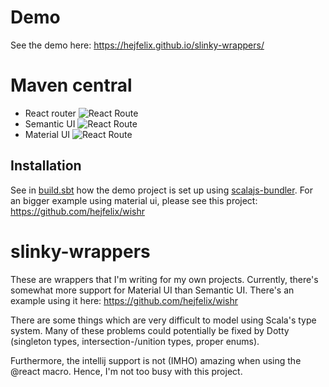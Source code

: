 # Demo

See the demo here: https://hejfelix.github.io/slinky-wrappers/

# Maven central
* React router ![React Route](https://maven-badges.herokuapp.com/maven-central/com.lambdaminute/slinky-wrappers-react-router_sjs0.6_2.12/badge.svg)
* Semantic UI ![React Route](https://maven-badges.herokuapp.com/maven-central/com.lambdaminute/slinky-wrappers-semantic-ui_sjs0.6_2.12/badge.svg)
* Material UI ![React Route](https://maven-badges.herokuapp.com/maven-central/com.lambdaminute/slinky-wrappers-material-ui_sjs0.6_2.12/badge.svg)

## Installation

See in [build.sbt](build.sbt) how the demo project is set up using [scalajs-bundler](https://github.com/scalacenter/scalajs-bundler).
For an bigger example using material ui, please see this project: https://github.com/hejfelix/wishr

# slinky-wrappers



These are wrappers that I'm writing for my own projects. Currently, there's somewhat more support for Material UI than Semantic UI. There's an example using it here: https://github.com/hejfelix/wishr

There are some things which are very difficult to model using Scala's type system. Many of these problems could potentially be fixed by Dotty (singleton types, intersection-/unition types, proper enums). 

Furthermore, the intellij support is not (IMHO) amazing when using the @react macro. Hence, I'm not too busy with this project.


